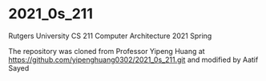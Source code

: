 # 2021_0s_211
Rutgers University CS 211 Computer Architecture 2021 Spring

The repository was cloned from Professor Yipeng Huang at https://github.com/yipenghuang0302/2021_0s_211.git and modified by Aatif Sayed